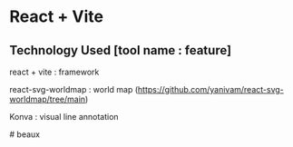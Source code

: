 # React + Vite


Technology Used [tool name : feature] 
---------------

react + vite : framework

react-svg-worldmap : world map
(https://github.com/yanivam/react-svg-worldmap/tree/main)

Konva : visual line annotation

#   b e a u x  
 